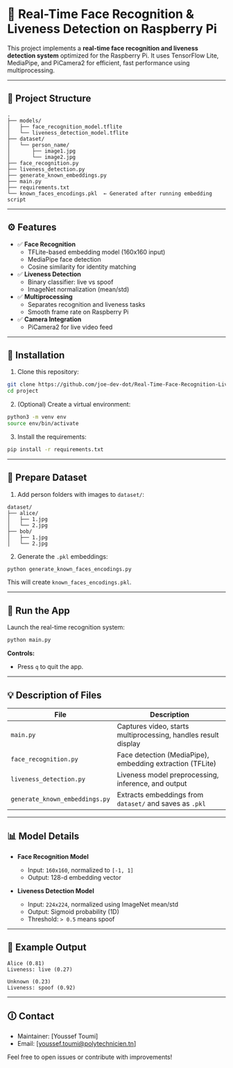 # 🧠 Real-Time Face Recognition & Liveness Detection on Raspberry Pi

This project implements a **real-time face recognition and liveness detection system** optimized for the Raspberry Pi. It uses TensorFlow Lite, MediaPipe, and PiCamera2 for efficient, fast performance using multiprocessing.

---

## 📁 Project Structure

```
.
├── models/
│   ├── face_recognition_model.tflite
│   └── liveness_detection_model.tflite
├── dataset/
│   └── person_name/
│       ├── image1.jpg
│       └── image2.jpg
├── face_recognition.py
├── liveness_detection.py
├── generate_known_embeddings.py
├── main.py
├── requirements.txt
└── known_faces_encodings.pkl  ← Generated after running embedding script
```

---

## ⚙️ Features

- ✅ **Face Recognition**
  - TFLite-based embedding model (160x160 input)
  - MediaPipe face detection
  - Cosine similarity for identity matching
- ✅ **Liveness Detection**
  - Binary classifier: live vs spoof
  - ImageNet normalization (mean/std)
- ✅ **Multiprocessing**
  - Separates recognition and liveness tasks
  - Smooth frame rate on Raspberry Pi
- ✅ **Camera Integration**
  - PiCamera2 for live video feed

---

## 🔧 Installation

1. Clone this repository:

```bash
git clone https://github.com/joe-dev-dot/Real-Time-Face-Recognition-Liveness-Detection-on-Raspberry-Pi
cd project
```

2. (Optional) Create a virtual environment:

```bash
python3 -m venv env
source env/bin/activate
```

3. Install the requirements:

```bash
pip install -r requirements.txt
```

---

## 🧬 Prepare Dataset

1. Add person folders with images to `dataset/`:

```
dataset/
├── alice/
│   ├── 1.jpg
│   └── 2.jpg
├── bob/
│   ├── 1.jpg
│   └── 2.jpg
```

2. Generate the `.pkl` embeddings:

```bash
python generate_known_faces_encodings.py
```

This will create `known_faces_encodings.pkl`.

---

## 🚀 Run the App

Launch the real-time recognition system:

```bash
python main.py
```

**Controls:**

- Press `q` to quit the app.

---

## 💡 Description of Files

| File                           | Description                                                    |
| ------------------------------ | -------------------------------------------------------------- |
| `main.py`                      | Captures video, starts multiprocessing, handles result display |
| `face_recognition.py`          | Face detection (MediaPipe), embedding extraction (TFLite)      |
| `liveness_detection.py`        | Liveness model preprocessing, inference, and output            |
| `generate_known_embeddings.py` | Extracts embeddings from `dataset/` and saves as `.pkl`        |

---

## 📊 Model Details

- **Face Recognition Model**

  - Input: `160x160`, normalized to `[-1, 1]`
  - Output: 128-d embedding vector

- **Liveness Detection Model**

  - Input: `224x224`, normalized using ImageNet mean/std
  - Output: Sigmoid probability (1D)
  - Threshold: `> 0.5` means spoof

---

## 🚨 Example Output

```
Alice (0.81)  
Liveness: live (0.27)

Unknown (0.23)  
Liveness: spoof (0.92)
```

---

## 🛈 Contact

- Maintainer: [Youssef Toumi]
- Email: [youssef.toumi@polytechnicien.tn]

Feel free to open issues or contribute with improvements!

